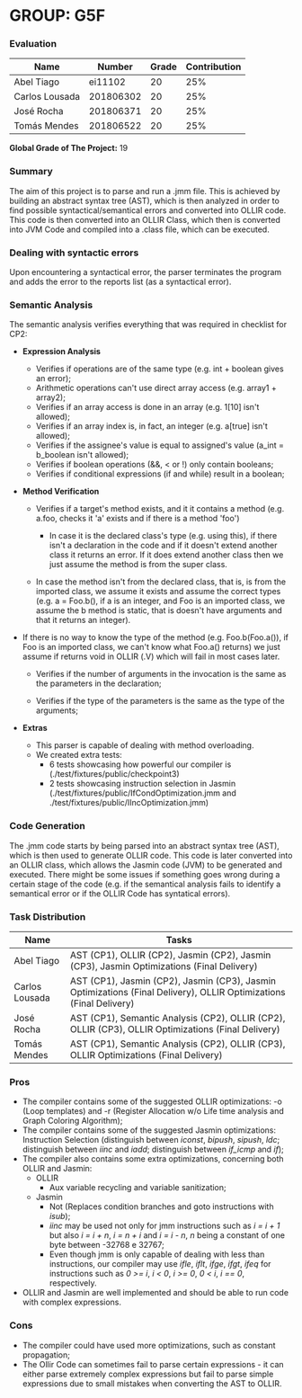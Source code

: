 # GROUP: G5F


### Evaluation

| Name           | Number    | Grade | Contribution |
| -------------- | --------- | ----- | ------------ |
| Abel Tiago     | ei11102   | 20    | 25%          |
| Carlos Lousada | 201806302 | 20    | 25%          |
| José Rocha     | 201806371 | 20    | 25%          |
| Tomás Mendes   | 201806522 | 20    | 25%          |

**Global Grade of The Project:** 19

 

### Summary

The aim of this project is to parse and run a .jmm file. This is achieved by building an abstract syntax tree (AST), which is then analyzed in order to find possible syntactical/semantical errors and converted into OLLIR code. This code is then converted into an OLLIR Class, which then is converted into JVM Code and compiled into a .class file, which can be executed.



### Dealing with syntactic errors

 Upon encountering a syntactical error, the parser terminates the program and adds the error to the reports list (as a syntactical error).



### Semantic Analysis

The semantic analysis verifies everything that was required in checklist for CP2:

- **Expression Analysis**
  - Verifies if operations are of the same type (e.g. int + boolean gives an error);
  - Arithmetic operations can't use direct array access (e.g. array1 + array2);
  - Verifies if an array access is done in an array (e.g. 1[10] isn't allowed);
  - Verifies if an array index is, in fact, an integer (e.g. a[true] isn't allowed); 
  - Verifies if the assignee's value is equal to assigned's value (a_int = b_boolean isn't allowed);
  - Verifies if boolean operations (&&, < or !) only contain booleans;
  - Verifies if conditional expressions (if and while) result in a boolean;




- **Method Verification**
  - Verifies if a target's method exists, and it it contains a method (e.g. a.foo, checks it 'a' exists and if there is a method 'foo') 
    
    - In case it is the declared class's type (e.g. using this), if there isn't a declaration in the code and if it doesn't extend another class it returns an error. If it does extend another class then we just assume the method is from the super class.
    
  - In case the method isn't from the declared class, that is, is from the imported class, we assume it exists and assume the correct types (e.g. a = Foo.b(), if a is an integer, and Foo is an imported class, we assume the b method is static, that is doesn't have arguments and that it returns an integer).
  
- If there is no way to know the type of the method (e.g. Foo.b(Foo.a()), if Foo is an imported class, we can't know what Foo.a() returns) we just assume if returns void in OLLIR (.V) which will fail in most cases later.
  
  - Verifies if the number of arguments in the invocation is the same as the parameters in the declaration;
  
  - Verifies if the type of the parameters is the same as the type of the arguments;
  
    
  
- **Extras**
  
  - This parser is capable of dealing with method overloading.
  - We created extra tests:
    - 6 tests showcasing how powerful our compiler is (./test/fixtures/public/checkpoint3)
    - 2 tests showcasing instruction selection in Jasmin (./test/fixtures/public/IfCondOptimization.jmm and ./test/fixtures/public/IIncOptimization.jmm)



### Code Generation

 The .jmm code starts by being parsed into an abstract syntax tree (AST), which is then used to generate OLLIR code. This code is later converted into an OLLIR class, which allows the Jasmin code (JVM) to be generated and executed. There might be some issues if something goes wrong during a certain stage of the code (e.g. if the semantical analysis fails to identify a semantical error or if the OLLIR Code has syntatical errors).



### Task Distribution

| Name           | Tasks                                                        |
| -------------- | ------------------------------------------------------------ |
| Abel Tiago     | AST (CP1), OLLIR (CP2), Jasmin (CP2), Jasmin (CP3), Jasmin Optimizations (Final Delivery) |
| Carlos Lousada | AST (CP1), Jasmin (CP2), Jasmin (CP3), Jasmin Optimizations (Final Delivery), OLLIR Optimizations (Final Delivery) |
| José Rocha     | AST (CP1), Semantic Analysis (CP2), OLLIR (CP2), OLLIR (CP3), OLLIR Optimizations (Final Delivery) |
| Tomás Mendes   | AST (CP1), Semantic Analysis (CP2), OLLIR (CP3), OLLIR Optimizations (Final Delivery) |



### Pros

- The compiler contains some of the suggested OLLIR optimizations: -o (Loop templates) and -r (Register Allocation w/o Life time analysis and Graph Coloring Algorithm);
- The compiler contains some of the suggested Jasmin optimizations: Instruction Selection (distinguish between *iconst*, *bipush*, *sipush*, *ldc*; distinguish between *iinc* and *iadd*; distinguish between *if_icmp<cond>* and *if<cond>*);
- The compiler also contains some extra optimizations, concerning both OLLIR and Jasmin:
  - OLLIR
    - Aux variable recycling and variable sanitization;
  - Jasmin
    - Not (Replaces condition branches and goto instructions with *isub*);
    - *iinc* may be used not only for jmm instructions such as *i = i + 1* but also *i = i + n*, *i = n + i* and *i = i - n*, *n* being a constant of one byte between -32768 e 32767;
    - Even though jmm is only capable of dealing with less than instructions, our compiler may use *ifle*, *iflt*, *ifge*, *ifgt*, *ifeq* for instructions such as *0 >= i*, *i < 0*, *i >= 0*, *0 < i*, *i == 0*, respectively.
- OLLIR and Jasmin are well implemented and should be able to run code with complex expressions.



### Cons

- The compiler could have used more optimizations, such as constant propagation;
- The Ollir Code can sometimes fail to parse certain expressions - it can either parse extremely complex expressions but fail to parse simple expressions due to small mistakes when converting the AST to OLLIR.

